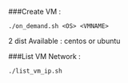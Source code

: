 
###Create VM :
```
./on_demand.sh <OS> <VMNAME>
```
2 dist Available : centos or ubuntu <OS>

###List VM Network :
```
./list_vm_ip.sh
```
